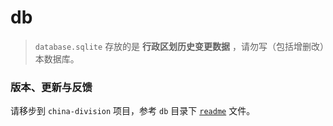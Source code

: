 # db

>   `database.sqlite` 存放的是 **行政区划历史变更数据** ，请勿写（包括增删改）本数据库。


### 版本、更新与反馈

请移步到 `china-division` 项目，参考 `db` 目录下 [`readme`](https://github.com/douyasi/china-divisions/tree/master/db) 文件。

